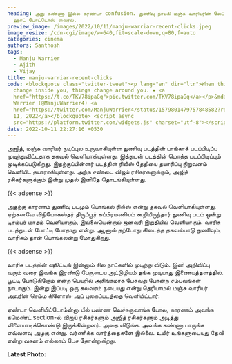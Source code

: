 ```yaml
---
heading: அது கண்ணா இல்ல கரண்டா confusion. துணிவு நாயகி மஞ்சு வாரியரின் லேட்டஸ்ட்
  ஹாட் போட்டோஸ் வைரல்.
preview_image: /images/2022/10/11/manju-warriar-recent-clicks.jpeg
image_resize: /cdn-cgi/image/w=640,fit=scale-down,q=80,f=auto
categories: cinema
authors: Santhosh
tags:
  - Manju Warrier
  - Ajith
  - Vijay
title: manju-warriar-recent-clicks
code: <blockquote class="twitter-tweet"><p lang="en" dir="ltr">When things
  change inside you, things change around you. ❤️ <a
  href="https://t.co/TKV78ipaGq">pic.twitter.com/TKV78ipaGq</a></p>&mdash; Manju
  Warrier (@ManjuWarrier4) <a
  href="https://twitter.com/ManjuWarrier4/status/1579801479757848582?ref_src=twsrc%5Etfw">October
  11, 2022</a></blockquote> <script async
  src="https://platform.twitter.com/widgets.js" charset="utf-8"></script>
date: 2022-10-11 22:27:16 +0530
---
```



அஜித், மஞ்சு வாரியர் நடிப்புல உருவாகியுள்ள துணிவு படத்தின் பாங்காக் படப்பிடிப்பு முடிந்துவிட்டதாக தகவல் வெளியாகியுள்ளது. இத்துடன் படத்தின் மொத்த படப்பிடிப்பும் முடிக்கப்படுகிறது. இதற்குப்பின்னர் படத்தின் ரிலீஸ் தேதியை தயாரிப்பு நிறுவனம் வெளியிட தயாராகியுள்ளது. அந்த சண்டை விஜய் ரசிகர்களுக்கும், அஜித் ரசிகர்களுக்கும் இன்று முதல் இனிதே தொடங்கியுள்ளது.

{{< adsense >}}

அதற்கு காரணம் துணிவு படமும் பொங்கல் ரிலீஸ் என்று தகவல் வெளியாகியுள்ளது. ஏற்கனவே விநியோகஸ்தர் திருப்பூர் சுப்பிரமணியம் கூறியிருந்தார் துணிவு படம் ஒன்று டிசம்பர் மாதம் வெளியாகும், இல்லையென்றால் ஜனவரி இறுதியில் வெளியாகும். வாரிசு படத்துடன் போட்டி போதாது என்று. ஆனால் தற்போது கிடைத்த தகவல்பாடு துணிவும், வாரிசும் தான் பொங்கலன்று மோதுகிறது.

{{< adsense >}}

வாரிசு படத்தின் ஷூட்டிங் இன்னும் சில நாட்களில் முடிந்து விடும். இனி அறிவிப்பு வரும் வரை இவங்க இரண்டு பேருடைய அட்டுழியம் தங்க முடியாது இணையத்தளத்தில். பூட்டி போடுகிறோம் என்ற பெயரில் அசிங்கமாக பேசுவது போன்ற சம்பவங்கள் நாடாகும். இன்று இப்படி ஒரு கலவரம் நடையது என்று தெரியாமல் மஞ்சு வாரியர் அவரின் செம்ம கிளோஸ்-அப் புகைப்படத்தை வெளியிட்டார்.

ஏண்டா வெளியிட்டோம்ன்னு பீல் பண்ண வெச்சுருவாங்க போல, காரணம் அவங்க கமெண்ட் section-ல் விஜய் ரசிகர்களும் அஜித் ரசிகர்களும் அடித்து விளையாடிக்கொண்டு இருக்கின்றனர். அதை விடுங்க. அவங்க கண்ணா பாருங்க எவ்வளவு அழகு என்று. வர்ணிக்க வார்த்தைகளே இல்லை. உயிர் உங்களுடையது தேவி என்று வசனம் எல்லாம் பேச தோன்றுகிறது.

**L﻿atest Photo:**